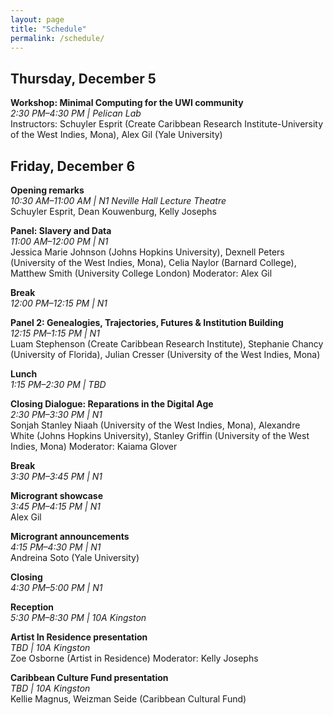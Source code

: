 ```yaml
---
layout: page
title: "Schedule"
permalink: /schedule/
---
```


## Thursday, December 5

**Workshop: Minimal Computing for the UWI community**  
_2:30 PM–4:30 PM | Pelican Lab_  
Instructors: Schuyler Esprit (Create Caribbean Research Institute-University of the West Indies, Mona), Alex Gil (Yale University)

## Friday, December 6

**Opening remarks**  
_10:30 AM–11:00 AM | N1 Neville Hall Lecture Theatre_  
Schuyler Esprit, Dean Kouwenburg, Kelly Josephs

**Panel: Slavery and Data**  
_11:00 AM–12:00 PM | N1_  
Jessica Marie Johnson (Johns Hopkins University), Dexnell Peters (University of the West Indies, Mona), Celia Naylor (Barnard College), Matthew Smith (University College London)
Moderator: Alex Gil

**Break**  
_12:00 PM–12:15 PM | N1_

**Panel 2: Genealogies, Trajectories, Futures & Institution Building**  
_12:15 PM–1:15 PM | N1_  
Luam Stephenson (Create Caribbean Research Institute), Stephanie Chancy (University of Florida), Julian Cresser (University of the West Indies, Mona)

**Lunch**  
_1:15 PM–2:30 PM | TBD_

**Closing Dialogue: Reparations in the Digital Age**  
_2:30 PM–3:30 PM | N1_  
Sonjah Stanley Niaah (University of the West Indies, Mona), Alexandre White (Johns Hopkins University), Stanley Griffin (University of the West Indies, Mona)
Moderator: Kaiama Glover

**Break**  
_3:30 PM–3:45 PM | N1_

**Microgrant showcase**  
_3:45 PM–4:15 PM | N1_  
Alex Gil

**Microgrant announcements**  
_4:15 PM–4:30 PM | N1_  
Andreina Soto (Yale University)

**Closing**  
_4:30 PM–5:00 PM | N1_

**Reception**  
_5:30 PM–8:30 PM | 10A Kingston_

**Artist In Residence presentation**  
_TBD | 10A Kingston_  
Zoe Osborne (Artist in Residence)
Moderator: Kelly Josephs

**Caribbean Culture Fund presentation**  
_TBD | 10A Kingston_  
Kellie Magnus, Weizman Seide (Caribbean Cultural Fund)
